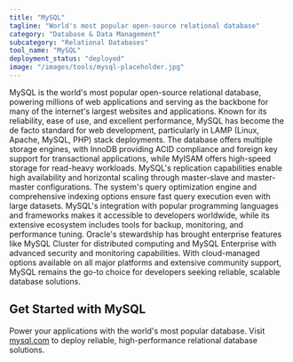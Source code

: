 ```yaml
---
title: "MySQL"
tagline: "World's most popular open-source relational database"
category: "Database & Data Management"
subcategory: "Relational Databases"
tool_name: "MySQL"
deployment_status: "deployed"
image: "/images/tools/mysql-placeholder.jpg"
---
```

MySQL is the world's most popular open-source relational database, powering millions of web applications and serving as the backbone for many of the internet's largest websites and applications. Known for its reliability, ease of use, and excellent performance, MySQL has become the de facto standard for web development, particularly in LAMP (Linux, Apache, MySQL, PHP) stack deployments. The database offers multiple storage engines, with InnoDB providing ACID compliance and foreign key support for transactional applications, while MyISAM offers high-speed storage for read-heavy workloads. MySQL's replication capabilities enable high availability and horizontal scaling through master-slave and master-master configurations. The system's query optimization engine and comprehensive indexing options ensure fast query execution even with large datasets. MySQL's integration with popular programming languages and frameworks makes it accessible to developers worldwide, while its extensive ecosystem includes tools for backup, monitoring, and performance tuning. Oracle's stewardship has brought enterprise features like MySQL Cluster for distributed computing and MySQL Enterprise with advanced security and monitoring capabilities. With cloud-managed options available on all major platforms and extensive community support, MySQL remains the go-to choice for developers seeking reliable, scalable database solutions.

## Get Started with MySQL

Power your applications with the world's most popular database. Visit [mysql.com](https://www.mysql.com) to deploy reliable, high-performance relational database solutions.
